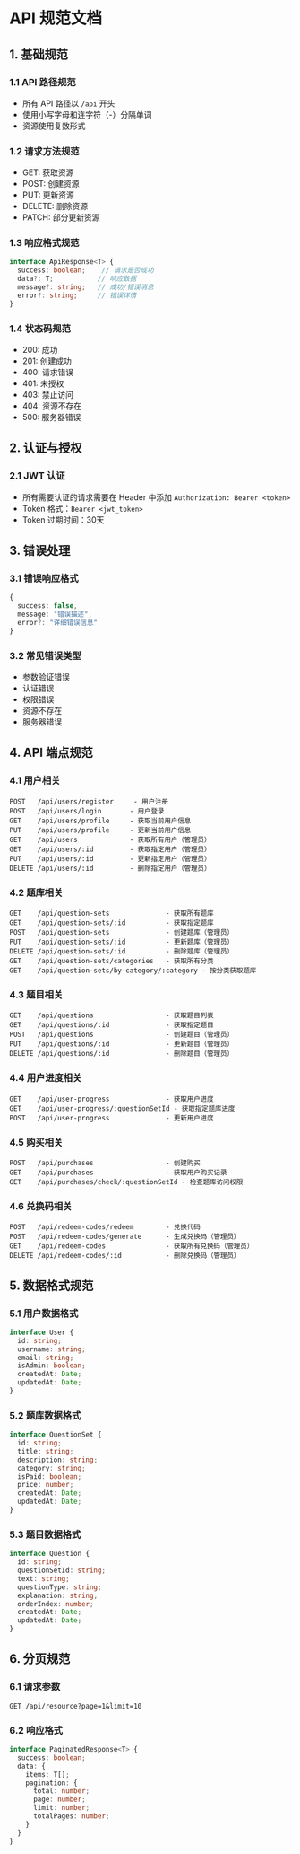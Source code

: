 # API 规范文档

## 1. 基础规范

### 1.1 API 路径规范
- 所有 API 路径以 `/api` 开头
- 使用小写字母和连字符（-）分隔单词
- 资源使用复数形式

### 1.2 请求方法规范
- GET: 获取资源
- POST: 创建资源
- PUT: 更新资源
- DELETE: 删除资源
- PATCH: 部分更新资源

### 1.3 响应格式规范
```typescript
interface ApiResponse<T> {
  success: boolean;    // 请求是否成功
  data?: T;           // 响应数据
  message?: string;   // 成功/错误消息
  error?: string;     // 错误详情
}
```

### 1.4 状态码规范
- 200: 成功
- 201: 创建成功
- 400: 请求错误
- 401: 未授权
- 403: 禁止访问
- 404: 资源不存在
- 500: 服务器错误

## 2. 认证与授权

### 2.1 JWT 认证
- 所有需要认证的请求需要在 Header 中添加 `Authorization: Bearer <token>`
- Token 格式：`Bearer <jwt_token>`
- Token 过期时间：30天

## 3. 错误处理

### 3.1 错误响应格式
```typescript
{
  success: false,
  message: "错误描述",
  error?: "详细错误信息"
}
```

### 3.2 常见错误类型
- 参数验证错误
- 认证错误
- 权限错误
- 资源不存在
- 服务器错误

## 4. API 端点规范

### 4.1 用户相关
```
POST   /api/users/register     - 用户注册
POST   /api/users/login       - 用户登录
GET    /api/users/profile     - 获取当前用户信息
PUT    /api/users/profile     - 更新当前用户信息
GET    /api/users             - 获取所有用户（管理员）
GET    /api/users/:id         - 获取指定用户（管理员）
PUT    /api/users/:id         - 更新指定用户（管理员）
DELETE /api/users/:id         - 删除指定用户（管理员）
```

### 4.2 题库相关
```
GET    /api/question-sets              - 获取所有题库
GET    /api/question-sets/:id          - 获取指定题库
POST   /api/question-sets              - 创建题库（管理员）
PUT    /api/question-sets/:id          - 更新题库（管理员）
DELETE /api/question-sets/:id          - 删除题库（管理员）
GET    /api/question-sets/categories   - 获取所有分类
GET    /api/question-sets/by-category/:category - 按分类获取题库
```

### 4.3 题目相关
```
GET    /api/questions                  - 获取题目列表
GET    /api/questions/:id              - 获取指定题目
POST   /api/questions                  - 创建题目（管理员）
PUT    /api/questions/:id              - 更新题目（管理员）
DELETE /api/questions/:id              - 删除题目（管理员）
```

### 4.4 用户进度相关
```
GET    /api/user-progress              - 获取用户进度
GET    /api/user-progress/:questionSetId - 获取指定题库进度
POST   /api/user-progress              - 更新用户进度
```

### 4.5 购买相关
```
POST   /api/purchases                  - 创建购买
GET    /api/purchases                  - 获取用户购买记录
GET    /api/purchases/check/:questionSetId - 检查题库访问权限
```

### 4.6 兑换码相关
```
POST   /api/redeem-codes/redeem        - 兑换代码
POST   /api/redeem-codes/generate      - 生成兑换码（管理员）
GET    /api/redeem-codes               - 获取所有兑换码（管理员）
DELETE /api/redeem-codes/:id           - 删除兑换码（管理员）
```

## 5. 数据格式规范

### 5.1 用户数据格式
```typescript
interface User {
  id: string;
  username: string;
  email: string;
  isAdmin: boolean;
  createdAt: Date;
  updatedAt: Date;
}
```

### 5.2 题库数据格式
```typescript
interface QuestionSet {
  id: string;
  title: string;
  description: string;
  category: string;
  isPaid: boolean;
  price: number;
  createdAt: Date;
  updatedAt: Date;
}
```

### 5.3 题目数据格式
```typescript
interface Question {
  id: string;
  questionSetId: string;
  text: string;
  questionType: string;
  explanation: string;
  orderIndex: number;
  createdAt: Date;
  updatedAt: Date;
}
```

## 6. 分页规范

### 6.1 请求参数
```
GET /api/resource?page=1&limit=10
```

### 6.2 响应格式
```typescript
interface PaginatedResponse<T> {
  success: boolean;
  data: {
    items: T[];
    pagination: {
      total: number;
      page: number;
      limit: number;
      totalPages: number;
    }
  }
}
``` 